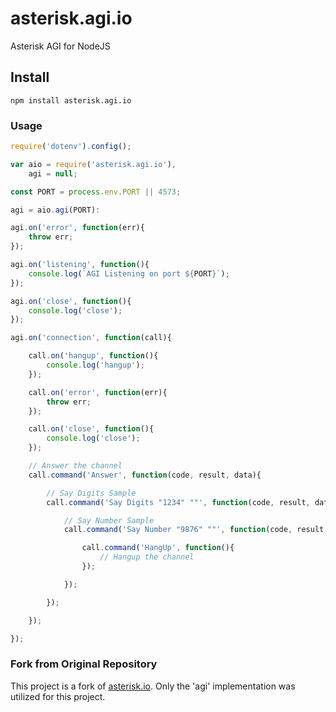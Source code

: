 # asterisk.agi.io

Asterisk AGI for NodeJS

## Install

```
npm install asterisk.agi.io
```

### Usage

```javascript
require('dotenv').config();

var aio = require('asterisk.agi.io'),
    agi = null;

const PORT = process.env.PORT || 4573;

agi = aio.agi(PORT):

agi.on('error', function(err){
    throw err;
});

agi.on('listening', function(){
    console.log(`AGI Listening on port ${PORT}`);
});

agi.on('close', function(){
    console.log('close');
});

agi.on('connection', function(call){

    call.on('hangup', function(){
        console.log('hangup');
    });

    call.on('error', function(err){
        throw err;
    });

    call.on('close', function(){
        console.log('close');
    });

    // Answer the channel
    call.command('Answer', function(code, result, data){

        // Say Digits Sample
        call.command('Say Digits "1234" ""', function(code, result, data){

            // Say Number Sample
            call.command('Say Number "9876" ""', function(code, result, data){

                call.command('HangUp', function(){
                    // Hangup the channel
                });

            });

        });

    });

});
```

### Fork from Original Repository

This project is a fork of [asterisk.io](https://github.com/zmarius81/asterisk.io). 
Only the 'agi' implementation was utilized for this project.